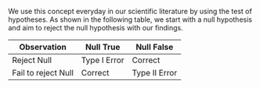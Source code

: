We use this concept everyday in our scientific literature by using the test of hypotheses. As shown in the following table, we start with a null hypothesis and aim to reject the null hypothesis with our findings. 

| Observation | Null True | Null False          |
|-------------|-----------|------------|
| Reject Null | Type I Error | Correct |
| Fail to reject Null | Correct | Type II Error |